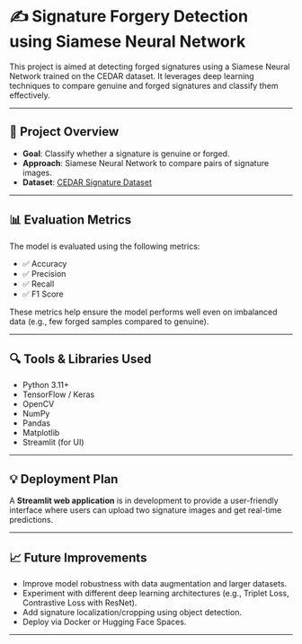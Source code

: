 # ✍️ Signature Forgery Detection using Siamese Neural Network

This project is aimed at detecting forged signatures using a Siamese Neural Network trained on the CEDAR dataset. It leverages deep learning techniques to compare genuine and forged signatures and classify them effectively.

---

## 🚀 Project Overview

- **Goal**: Classify whether a signature is genuine or forged.
- **Approach**: Siamese Neural Network to compare pairs of signature images.
- **Dataset**: [CEDAR Signature Dataset](http://www.iapr-tc11.org/mediawiki/index.php/CEDAR_Signature_Database)

---
## 📊 Evaluation Metrics

The model is evaluated using the following metrics:

- ✅ Accuracy  
- ✅ Precision  
- ✅ Recall  
- ✅ F1 Score

These metrics help ensure the model performs well even on imbalanced data (e.g., few forged samples compared to genuine).

---

## 🔍 Tools & Libraries Used

- Python 3.11+
- TensorFlow / Keras
- OpenCV
- NumPy
- Pandas
- Matplotlib
- Streamlit (for UI)

---

## 💡 Deployment Plan

A **Streamlit web application** is in development to provide a user-friendly interface where users can upload two signature images and get real-time predictions.

---

## 📈 Future Improvements

- Improve model robustness with data augmentation and larger datasets.
- Experiment with different deep learning architectures (e.g., Triplet Loss, Contrastive Loss with ResNet).
- Add signature localization/cropping using object detection.
- Deploy via Docker or Hugging Face Spaces.

---
